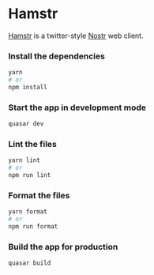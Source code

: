 # Hamstr

[Hamstr](https://hamstr.to) is a twitter-style [Nostr](https://github.com/fiatjaf/nostr) web client.

### Install the dependencies
```bash
yarn
# or
npm install
```

### Start the app in development mode
```bash
quasar dev
```


### Lint the files
```bash
yarn lint
# or
npm run lint
```


### Format the files
```bash
yarn format
# or
npm run format
```


### Build the app for production
```bash
quasar build
```

